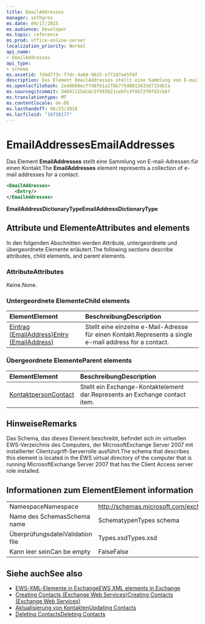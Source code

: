 ```yaml
---
title: EmailAddresses
manager: sethgros
ms.date: 09/17/2015
ms.audience: Developer
ms.topic: reference
ms.prod: office-online-server
localization_priority: Normal
api_name:
- EmailAddresses
api_type:
- schema
ms.assetid: fd4d773c-f7dc-4a04-9025-e772d7a45fdf
description: Das Element EmailAddresses stellt eine Sammlung von E-mail-Adressen für einen Kontakt.
ms.openlocfilehash: 2eddb68ecffd8f61a2fbb775d8013433d715db1a
ms.sourcegitcommit: 34041125dc8c5f993b21cebfc4f8b72f0fd2cb6f
ms.translationtype: MT
ms.contentlocale: de-DE
ms.lasthandoff: 06/25/2018
ms.locfileid: "19758177"
---
```

# <a name="emailaddresses"></a><span data-ttu-id="14731-103">EmailAddresses</span><span class="sxs-lookup"><span data-stu-id="14731-103">EmailAddresses</span></span>

<span data-ttu-id="14731-104">Das Element **EmailAddresses** stellt eine Sammlung von E-mail-Adressen für einen Kontakt.</span><span class="sxs-lookup"><span data-stu-id="14731-104">The **EmailAddresses** element represents a collection of e-mail addresses for a contact.</span></span> 
  
```xml
<EmailAddresses>
   <Entry/>
</EmailAddresses>
```

 <span data-ttu-id="14731-105">**EmailAddressDictionaryType**</span><span class="sxs-lookup"><span data-stu-id="14731-105">**EmailAddressDictionaryType**</span></span>
## <a name="attributes-and-elements"></a><span data-ttu-id="14731-106">Attribute und Elemente</span><span class="sxs-lookup"><span data-stu-id="14731-106">Attributes and elements</span></span>

<span data-ttu-id="14731-107">In den folgenden Abschnitten werden Attribute, untergeordnete und übergeordnete Elemente erläutert.</span><span class="sxs-lookup"><span data-stu-id="14731-107">The following sections describe attributes, child elements, and parent elements.</span></span>
  
### <a name="attributes"></a><span data-ttu-id="14731-108">Attribute</span><span class="sxs-lookup"><span data-stu-id="14731-108">Attributes</span></span>

<span data-ttu-id="14731-109">Keine.</span><span class="sxs-lookup"><span data-stu-id="14731-109">None.</span></span>
  
### <a name="child-elements"></a><span data-ttu-id="14731-110">Untergeordnete Elemente</span><span class="sxs-lookup"><span data-stu-id="14731-110">Child elements</span></span>

|<span data-ttu-id="14731-111">**Element**</span><span class="sxs-lookup"><span data-stu-id="14731-111">**Element**</span></span>|<span data-ttu-id="14731-112">**Beschreibung**</span><span class="sxs-lookup"><span data-stu-id="14731-112">**Description**</span></span>|
|:-----|:-----|
|[<span data-ttu-id="14731-113">Eintrag (EmailAddress)</span><span class="sxs-lookup"><span data-stu-id="14731-113">Entry (EmailAddress)</span></span>](entry-emailaddress.md) <br/> |<span data-ttu-id="14731-114">Stellt eine einzelne e-Mail-Adresse für einen Kontakt.</span><span class="sxs-lookup"><span data-stu-id="14731-114">Represents a single e-mail address for a contact.</span></span>  <br/> |
   
### <a name="parent-elements"></a><span data-ttu-id="14731-115">Übergeordnete Elemente</span><span class="sxs-lookup"><span data-stu-id="14731-115">Parent elements</span></span>

|<span data-ttu-id="14731-116">**Element**</span><span class="sxs-lookup"><span data-stu-id="14731-116">**Element**</span></span>|<span data-ttu-id="14731-117">**Beschreibung**</span><span class="sxs-lookup"><span data-stu-id="14731-117">**Description**</span></span>|
|:-----|:-----|
|[<span data-ttu-id="14731-118">Kontaktperson</span><span class="sxs-lookup"><span data-stu-id="14731-118">Contact</span></span>](contact.md) <br/> |<span data-ttu-id="14731-119">Stellt ein Exchange-Kontaktelement dar.</span><span class="sxs-lookup"><span data-stu-id="14731-119">Represents an Exchange contact item.</span></span>  <br/> |
   
## <a name="remarks"></a><span data-ttu-id="14731-120">Hinweise</span><span class="sxs-lookup"><span data-stu-id="14731-120">Remarks</span></span>

<span data-ttu-id="14731-121">Das Schema, das dieses Element beschreibt, befindet sich im virtuellen EWS-Verzeichnis des Computers, der MicrosoftExchange Server 2007 mit installierter Clientzugriff-Serverrolle ausführt.</span><span class="sxs-lookup"><span data-stu-id="14731-121">The schema that describes this element is located in the EWS virtual directory of the computer that is running MicrosoftExchange Server 2007 that has the Client Access server role installed.</span></span>
  
## <a name="element-information"></a><span data-ttu-id="14731-122">Informationen zum Element</span><span class="sxs-lookup"><span data-stu-id="14731-122">Element information</span></span>

|||
|:-----|:-----|
|<span data-ttu-id="14731-123">Namespace</span><span class="sxs-lookup"><span data-stu-id="14731-123">Namespace</span></span>  <br/> |http://schemas.microsoft.com/exchange/services/2006/types  <br/> |
|<span data-ttu-id="14731-124">Name des Schemas</span><span class="sxs-lookup"><span data-stu-id="14731-124">Schema name</span></span>  <br/> |<span data-ttu-id="14731-125">Schematypen</span><span class="sxs-lookup"><span data-stu-id="14731-125">Types schema</span></span>  <br/> |
|<span data-ttu-id="14731-126">Überprüfungsdatei</span><span class="sxs-lookup"><span data-stu-id="14731-126">Validation file</span></span>  <br/> |<span data-ttu-id="14731-127">Types.xsd</span><span class="sxs-lookup"><span data-stu-id="14731-127">Types.xsd</span></span>  <br/> |
|<span data-ttu-id="14731-128">Kann leer sein</span><span class="sxs-lookup"><span data-stu-id="14731-128">Can be empty</span></span>  <br/> |<span data-ttu-id="14731-129">False</span><span class="sxs-lookup"><span data-stu-id="14731-129">False</span></span>  <br/> |
   
## <a name="see-also"></a><span data-ttu-id="14731-130">Siehe auch</span><span class="sxs-lookup"><span data-stu-id="14731-130">See also</span></span>

- [<span data-ttu-id="14731-131">EWS-XML-Elemente in Exchange</span><span class="sxs-lookup"><span data-stu-id="14731-131">EWS XML elements in Exchange</span></span>](ews-xml-elements-in-exchange.md)
- [<span data-ttu-id="14731-132">Creating Contacts (Exchange Web Services)</span><span class="sxs-lookup"><span data-stu-id="14731-132">Creating Contacts (Exchange Web Services)</span></span>](http://msdn.microsoft.com/library/4845917e-70d1-481c-bbd7-011ec6571789%28Office.15%29.aspx) 
- [<span data-ttu-id="14731-133">Aktualisierung von Kontakten</span><span class="sxs-lookup"><span data-stu-id="14731-133">Updating Contacts</span></span>](http://msdn.microsoft.com/library/9a865953-b94a-4229-b632-2dee433314be%28Office.15%29.aspx) 
- [<span data-ttu-id="14731-134">Deleting Contacts</span><span class="sxs-lookup"><span data-stu-id="14731-134">Deleting Contacts</span></span>](http://msdn.microsoft.com/library/fcc3dc84-cd3e-455e-a1a7-ae6921c9b588%28Office.15%29.aspx)

